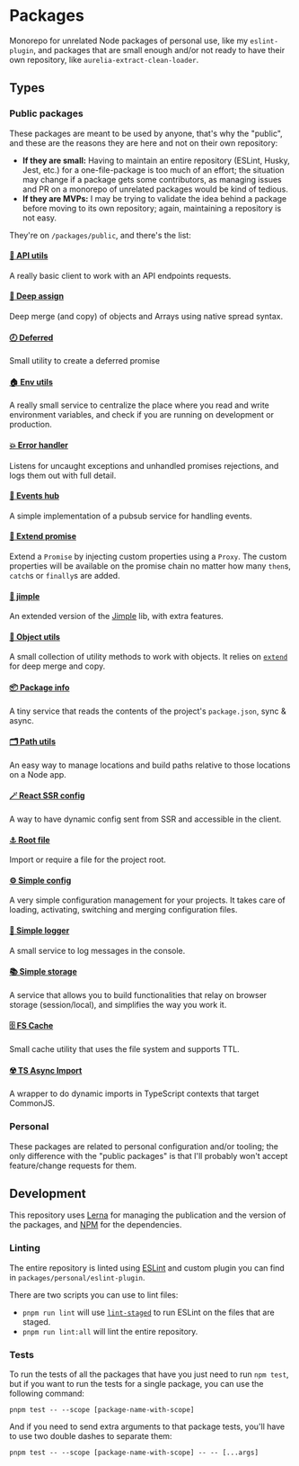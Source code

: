# Packages

Monorepo for unrelated Node packages of personal use, like my `eslint-plugin`, and packages that are small enough and/or not ready to have their own repository, like `aurelia-extract-clean-loader`.

## Types

### Public packages

These packages are meant to be used by anyone, that's why the "public", and these are the reasons they are here and not on their own repository:

- **If they are small:** Having to maintain an entire repository (ESLint, Husky, Jest, etc.) for a one-file-package is too much of an effort; the situation may change if a package gets some contributors, as managing issues and PR on a monorepo of unrelated packages would be kind of tedious.
- **If they are MVPs:** I may be trying to validate the idea behind a package before moving to its own repository; again, maintaining a repository is not easy.

They're on `/packages/public`, and there's the list:

#### [🚀 API utils](./packages/public/api-utils)

A really basic client to work with an API endpoints requests.

#### [🧬 Deep assign](./packages/public/deep-assign)

Deep merge (and copy) of objects and Arrays using native spread syntax.

#### [🕗 Deferred](./packages/public/deferred)

Small utility to create a deferred promise

#### [🏠 Env utils](./packages/public/env-utils)

A really small service to centralize the place where you read and write environment variables, and check if you are running on development or production.

#### [💥 Error handler](./packages/public/error-handler)

Listens for uncaught exceptions and unhandled promises rejections, and logs them out with full detail.

#### [🚚 Events hub](./packages/public/events-hub)

A simple implementation of a pubsub service for handling events.

#### [💫 Extend promise](./packages/public/extend-promise)

Extend a `Promise` by injecting custom properties using a `Proxy`. The custom properties will be available on the promise chain no matter how many `then`s, `catch`s or `finally`s are added.

#### [💉 jimple](./packages/public/jimple)

An extended version of the [Jimple](https://www.npmjs.com/package/jimple) lib, with extra features.

#### [🧰 Object utils](./packages/public/object-utils)

A small collection of utility methods to work with objects. It relies on [`extend`](https://www.npmjs.com/package/extend) for deep merge and copy.

#### [📦 Package info](./packages/public/package-info)

A tiny service that reads the contents of the project's `package.json`, sync & async.

#### [🗂 Path utils](./packages/public/path-utils)

An easy way to manage locations and build paths relative to those locations on a Node app.

#### [🪄 React SSR config](./packages/public/react-ssr-config)

A way to have dynamic config sent from SSR and accessible in the client.

#### [⚓️ Root file](./packages/public/root-file)

Import or require a file for the project root.

#### [⚙️ Simple config](./packages/public/simple-config)

A very simple configuration management for your projects. It takes care of loading, activating, switching and merging configuration files.

#### [💬 Simple logger](./packages/public/simple-logger)

A small service to log messages in the console.

#### [📚 Simple storage](./packages/public/simple-storage)

A service that allows you to build functionalities that relay on browser storage (session/local), and simplifies the way you work it.

#### [🗄 FS Cache](./packages/public/fs-cache)

Small cache utility that uses the file system and supports TTL.

#### [☢️ TS Async Import](./packages/public/ts-async-import)

A wrapper to do dynamic imports in TypeScript contexts that target CommonJS.

### Personal

These packages are related to personal configuration and/or tooling; the only difference with the "public packages" is that I'll probably won't accept feature/change requests for them.

## Development

This repository uses [Lerna](https://lerna.js.org) for managing the publication and the version of the packages, and [NPM](http://npmjs.com) for the dependencies.

### Linting

The entire repository is linted using [ESLint](https://eslint.org) and custom plugin you can find in `packages/personal/eslint-plugin`.

There are two scripts you can use to lint files:

- `pnpm run lint` will use [`lint-staged`](https://npmjs.com/package/lint-staged) to run ESLint on the files that are staged.
- `pnpm run lint:all` will lint the entire repository.

### Tests

To run the tests of all the packages that have you just need to run `npm test`, but if you want to run the tests for a single package, you can use the following command:

```
pnpm test -- --scope [package-name-with-scope]
```

And if you need to send extra arguments to that package tests, you'll have to use two double dashes to separate them:

```
pnpm test -- --scope [package-name-with-scope] -- -- [...args]
```
